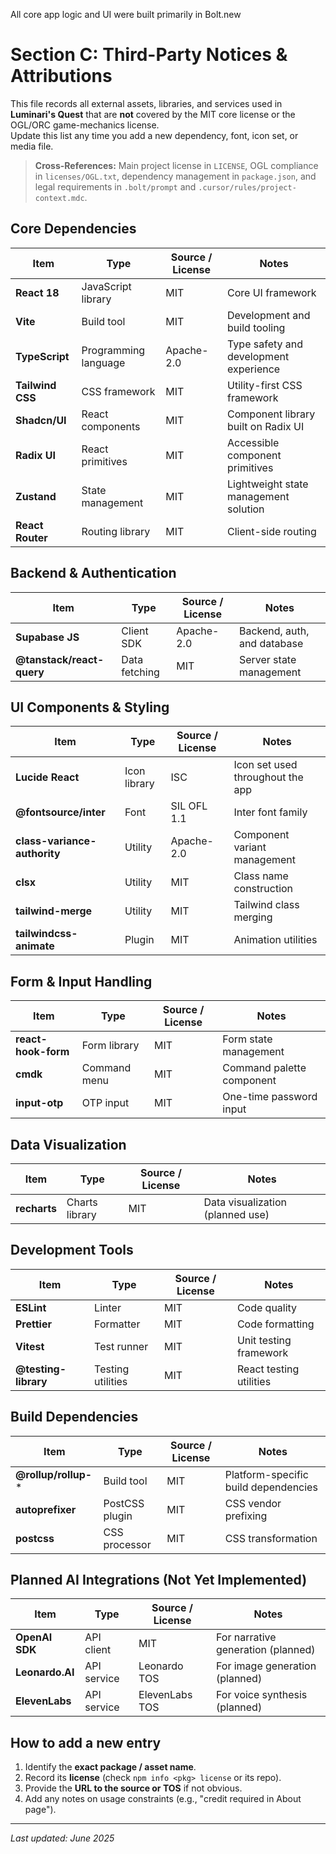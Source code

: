 All core app logic and UI were built primarily in Bolt.new

# Section C: Third-Party Notices & Attributions

This file records all external assets, libraries, and services used in **Luminari's Quest** that are **not** covered by the MIT core license or the OGL/ORC game-mechanics license.  
Update this list any time you add a new dependency, font, icon set, or media file.

> **Cross-References:** Main project license in `LICENSE`, OGL compliance in `licenses/OGL.txt`, dependency management in `package.json`, and legal requirements in `.bolt/prompt` and `.cursor/rules/project-context.mdc`.

## Core Dependencies

| Item | Type | Source / License | Notes |
|------|------|------------------|-------|
| **React 18** | JavaScript library | MIT | Core UI framework |
| **Vite** | Build tool | MIT | Development and build tooling |
| **TypeScript** | Programming language | Apache-2.0 | Type safety and development experience |
| **Tailwind CSS** | CSS framework | MIT | Utility-first CSS framework |
| **Shadcn/UI** | React components | MIT | Component library built on Radix UI |
| **Radix UI** | React primitives | MIT | Accessible component primitives |
| **Zustand** | State management | MIT | Lightweight state management solution |
| **React Router** | Routing library | MIT | Client-side routing |

## Backend & Authentication

| Item | Type | Source / License | Notes |
|------|------|------------------|-------|
| **Supabase JS** | Client SDK | Apache-2.0 | Backend, auth, and database |
| **@tanstack/react-query** | Data fetching | MIT | Server state management |

## UI Components & Styling

| Item | Type | Source / License | Notes |
|------|------|------------------|-------|
| **Lucide React** | Icon library | ISC | Icon set used throughout the app |
| **@fontsource/inter** | Font | SIL OFL 1.1 | Inter font family |
| **class-variance-authority** | Utility | Apache-2.0 | Component variant management |
| **clsx** | Utility | MIT | Class name construction |
| **tailwind-merge** | Utility | MIT | Tailwind class merging |
| **tailwindcss-animate** | Plugin | MIT | Animation utilities |

## Form & Input Handling

| Item | Type | Source / License | Notes |
|------|------|------------------|-------|
| **react-hook-form** | Form library | MIT | Form state management |
| **cmdk** | Command menu | MIT | Command palette component |
| **input-otp** | OTP input | MIT | One-time password input |

## Data Visualization

| Item | Type | Source / License | Notes |
|------|------|------------------|-------|
| **recharts** | Charts library | MIT | Data visualization (planned use) |

## Development Tools

| Item | Type | Source / License | Notes |
|------|------|------------------|-------|
| **ESLint** | Linter | MIT | Code quality |
| **Prettier** | Formatter | MIT | Code formatting |
| **Vitest** | Test runner | MIT | Unit testing framework |
| **@testing-library** | Testing utilities | MIT | React testing utilities |

## Build Dependencies

| Item | Type | Source / License | Notes |
|------|------|------------------|-------|
| **@rollup/rollup-*** | Build tool | MIT | Platform-specific build dependencies |
| **autoprefixer** | PostCSS plugin | MIT | CSS vendor prefixing |
| **postcss** | CSS processor | MIT | CSS transformation |

## Planned AI Integrations (Not Yet Implemented)

| Item | Type | Source / License | Notes |
|------|------|------------------|-------|
| **OpenAI SDK** | API client | MIT | For narrative generation (planned) |
| **Leonardo.AI** | API service | Leonardo TOS | For image generation (planned) |
| **ElevenLabs** | API service | ElevenLabs TOS | For voice synthesis (planned) |

## How to add a new entry

1. Identify the **exact package / asset name**.  
2. Record its **license** (check `npm info <pkg> license` or its repo).  
3. Provide the **URL to the source or TOS** if not obvious.  
4. Add any notes on usage constraints (e.g., "credit required in About page").

---

_Last updated: June 2025_